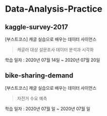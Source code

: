 # Data-Analysis-Practice

## kaggle-survey-2017
[부스트코스] 캐글 실습으로 배우는 데이터 사이언스
> 캐글러 대상 설문조사 데이터 분석과 시각화

학습 일자 : 2020년 07월 14일 ~ 2020년 07월 20일

## bike-sharing-demand
[부스트코스] 캐글 실습으로 배우는 데이터 사이언스
> 자전거 수요 예측

학습 일자 : 2020년 07월 일 ~ 2020년 07월 일
